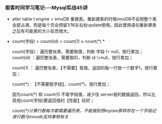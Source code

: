 ### 极客时间学习笔记---Mysql实战45讲

* alter table t engnie = innoDB 重建表。重新建表的时候innoDB不会把整个表全部占满，而是每个页会预留1/16左右给update使用。因此使用语句重新建表之后有可能表的大小反而增大。

* count(字段) < count(id) < count(1) ≈ count(*)   *

  count(字段）：遍历整张表，需要取值，判断 字段 != null，按行累加； count(id) ：遍历整张表，需要取ID，判断 id !=null，按行累加； 

  count(1) ： 遍历整张表，【不需要】取值，返回的每一行放一个数字1，按行累加； 

  count(\*) : 【不需要取字段】，count(\*)，按行累加； 

  因为count(*) 和 count(1) 不取字段值，减少往 server层的数据返回，所以比其他count(字段)要返回值的【性能】较好；

  *count(\*)计算行数每次都需要遍历表，不能做到想myism那样存在一个字段记录行数与innodb支持事物有关*

